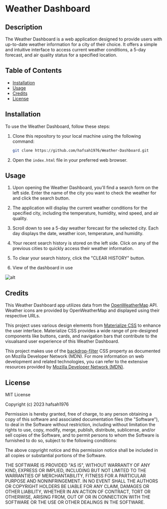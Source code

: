 # Weather Dashboard

## Description

The Weather Dashboard is a web application designed to provide users with up-to-date weather information for a city of their choice. It offers a simple and intuitive interface to access current weather conditions, a 5-day forecast, and air quality status for a specified location.

## Table of Contents

- [Installation](#installation)
- [Usage](#usage)
- [Credits](#credits)
- [License](#license)

## Installation

To use the Weather Dashboard, follow these steps:

1. Clone this repository to your local machine using the following command:

   ```bash
   git clone https://github.com/hafsah1976/Weather-Dashboard.git
   ```

2. Open the `index.html` file in your preferred web browser.

## Usage

1. Upon opening the Weather Dashboard, you'll find a search form on the left side. Enter the name of the city you want to check the weather for and click the search button.

2. The application will display the current weather conditions for the specified city, including the temperature, humidity, wind speed, and air quality.

3. Scroll down to see a 5-day weather forecast for the selected city. Each day displays the date, weather icon, temperature, and humidity.

4. Your recent search history is stored on the left side. Click on any of the previous cities to quickly access their weather information.

5. To clear your search history, click the "CLEAR HISTORY" button.

6. View of the dashboard in use

![alt]()

## Credits

This Weather Dashboard app utilizes data from the [OpenWeatherMap](https://openweathermap.org/api) API. Weather icons are provided by OpenWeatherMap and displayed using their respective URLs.

This project uses various design elements from [Materialize CSS](https://materializecss.com/buttons.html) to enhance the user interface. Materialize CSS provides a wide range of pre-designed components like buttons, cards, and navigation bars that contribute to the visualsand user experience of this Weather Dashboard.

This project makes use of the [backdrop-filter](https://developer.mozilla.org/en-US/docs/Web/CSS/backdrop-filter) CSS property as documented on Mozilla Developer Network (MDN). For more information on web development and related technologies, you can refer to the extensive resources provided by [Mozilla Developer Network (MDN)](https://developer.mozilla.org/en-US/).

## License

MIT License

Copyright (c) 2023 hafsah1976

Permission is hereby granted, free of charge, to any person obtaining a copy
of this software and associated documentation files (the "Software"), to deal
in the Software without restriction, including without limitation the rights
to use, copy, modify, merge, publish, distribute, sublicense, and/or sell
copies of the Software, and to permit persons to whom the Software is
furnished to do so, subject to the following conditions:

The above copyright notice and this permission notice shall be included in all
copies or substantial portions of the Software.

THE SOFTWARE IS PROVIDED "AS IS", WITHOUT WARRANTY OF ANY KIND, EXPRESS OR
IMPLIED, INCLUDING BUT NOT LIMITED TO THE WARRANTIES OF MERCHANTABILITY,
FITNESS FOR A PARTICULAR PURPOSE AND NONINFRINGEMENT. IN NO EVENT SHALL THE
AUTHORS OR COPYRIGHT HOLDERS BE LIABLE FOR ANY CLAIM, DAMAGES OR OTHER
LIABILITY, WHETHER IN AN ACTION OF CONTRACT, TORT OR OTHERWISE, ARISING FROM,
OUT OF OR IN CONNECTION WITH THE SOFTWARE OR THE USE OR OTHER DEALINGS IN THE
SOFTWARE.
